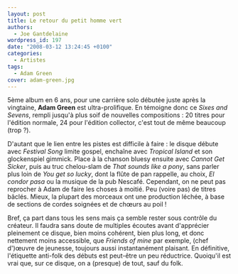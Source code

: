 ```yaml
---
layout: post
title: Le retour du petit homme vert
authors:
  - Joe Gantdelaine
wordpress_id: 197
date: "2008-03-12 13:24:45 +0100"
categories:
  - Artistes
tags:
  - Adam Green
cover: adam-green.jpg
---
```


5ème album en 6 ans, pour une carrière solo débutée juste après la vingtaine,
**Adam Green** est ultra-prolifique. En témoigne donc ce _Sixes and Sevens_,
rempli jusqu'à plus soif de nouvelles compositions : 20 titres pour l'édition
normale, 24 pour l'édition collector, c'est tout de même beaucoup (trop ?).

D'autant que le lien entre les pistes est difficile à faire : le disque débute
avec _Festival Song_ limite gospel, enchaîne avec _Tropical Island_ et son
glockenspiel gimmick. Place à la chanson bluesy ensuite avec _Cannot Get
Sicker_, puis au truc chelou-slam de _That sounds like a pony_, sans parler plus
loin de _You get so lucky_, dont la flûte de pan rappelle, au choix, _El condor
pasa_ ou la musique de la pub Nescafé. Cependant, on ne peut pas reprocher à
Adam de faire les choses à moitié. Peu (voire pas) de titres bâclés. Mieux, la
plupart des morceaux ont une production léchée, à base de sections de cordes
soignées et de chœurs au poil !

Bref, ça part dans tous les sens mais ça semble rester sous contrôle du
créateur. Il faudra sans doute de multiples écoutes avant d'apprécier pleinement
ce disque, bien moins cohérent, bien plus long, et donc nettement moins
accessible, que _Friends of mine_ par exemple, (chef d')œuvre de jeunesse,
toujours aussi instantanément plaisant. En définitive, l'étiquette anti-folk des
débuts est peut-être un peu réductrice. Quoiqu'il est vrai que, sur ce disque,
on a (presque) de tout, sauf du folk.
